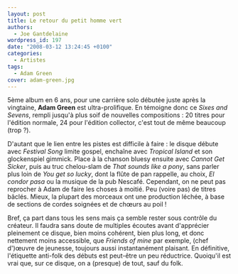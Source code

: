 ```yaml
---
layout: post
title: Le retour du petit homme vert
authors:
  - Joe Gantdelaine
wordpress_id: 197
date: "2008-03-12 13:24:45 +0100"
categories:
  - Artistes
tags:
  - Adam Green
cover: adam-green.jpg
---
```


5ème album en 6 ans, pour une carrière solo débutée juste après la vingtaine,
**Adam Green** est ultra-prolifique. En témoigne donc ce _Sixes and Sevens_,
rempli jusqu'à plus soif de nouvelles compositions : 20 titres pour l'édition
normale, 24 pour l'édition collector, c'est tout de même beaucoup (trop ?).

D'autant que le lien entre les pistes est difficile à faire : le disque débute
avec _Festival Song_ limite gospel, enchaîne avec _Tropical Island_ et son
glockenspiel gimmick. Place à la chanson bluesy ensuite avec _Cannot Get
Sicker_, puis au truc chelou-slam de _That sounds like a pony_, sans parler plus
loin de _You get so lucky_, dont la flûte de pan rappelle, au choix, _El condor
pasa_ ou la musique de la pub Nescafé. Cependant, on ne peut pas reprocher à
Adam de faire les choses à moitié. Peu (voire pas) de titres bâclés. Mieux, la
plupart des morceaux ont une production léchée, à base de sections de cordes
soignées et de chœurs au poil !

Bref, ça part dans tous les sens mais ça semble rester sous contrôle du
créateur. Il faudra sans doute de multiples écoutes avant d'apprécier pleinement
ce disque, bien moins cohérent, bien plus long, et donc nettement moins
accessible, que _Friends of mine_ par exemple, (chef d')œuvre de jeunesse,
toujours aussi instantanément plaisant. En définitive, l'étiquette anti-folk des
débuts est peut-être un peu réductrice. Quoiqu'il est vrai que, sur ce disque,
on a (presque) de tout, sauf du folk.
